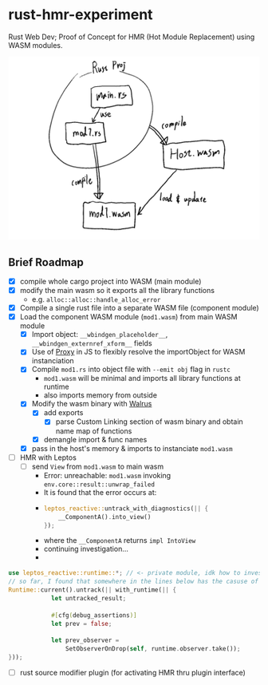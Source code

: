 # rust-hmr-experiment

Rust Web Dev;
Proof of Concept for HMR (Hot Module Replacement) using WASM modules.

![overview](./README_MEDIA/brief_overview.png)

## Brief Roadmap

- [x] compile whole cargo project into WASM (main module)
- [x] modify the main wasm so it exports all the library functions
  - e.g. `alloc::alloc::handle_alloc_error`
- [x] Compile a single rust file into a separate WASM file (component module)
- [x] Load the component WASM module (`mod1.wasm`) from main WASM module
  - [x] Import object: `__wbindgen_placeholder__`, `__wbindgen_externref_xform__` fields
  - [x] Use of [Proxy](https://developer.mozilla.org/en-US/docs/Web/JavaScript/Reference/Global_Objects/Proxy) in JS to flexibly resolve the importObject for WASM instanciation
  - [x] Compile `mod1.rs` into object file with `--emit obj` flag in `rustc`
    - `mod1.wasm` will be minimal and imports all library functions at runtime
    - also imports memory from outside
  - [x] Modify the wasm binary with [Walrus](https://github.com/rustwasm/walrus)
    - [x] add exports
      - [x] parse Custom Linking section of wasm binary and obtain name map of functions
    - [x] demangle import & func names
  - [x] pass in the host's memory & imports to instanciate `mod1.wasm`
- [ ] HMR with Leptos
  - [ ] send `View` from `mod1.wasm` to main wasm
    - Error: unreachable: `mod1.wasm` invoking `env.core::result::unwrap_failed`
    - It is found that the error occurs at:
    - ```rs
      leptos_reactive::untrack_with_diagnostics(|| {
          __ComponentA().into_view()
      });
      ```
    - where the `__ComponentA` returns `impl IntoView`
    - continuing investigation...
    - 
```rs
use leptos_reactive::runtime::*; // <- private module, idk how to investigate inside...
// so far, I found that somewhere in the lines below has the casuse of the error
Runtime::current().untrack(|| with_runtime(|| {
            let untracked_result;

            #[cfg(debug_assertions)]
            let prev = false;

            let prev_observer =
                SetObserverOnDrop(self, runtime.observer.take());
}));
```
- [ ] rust source modifier plugin (for activating HMR thru plugin interface)

